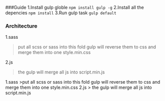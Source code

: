 ###Guide
1.Install gulp globle
``` npm install gulp -g ```
2.Install all the depencies
``` npm install ```
3.Run gulp task
```gulp default ```

### Architecture


1.sass 
> put all scss or sass into this fold gulp will reverse them to css and merge them into one style.min.css

2.js  
> the gulp will merge all js into script.min.js

1.sass >put all scss or sass into this fold gulp will reverse them to css and merge them into one style.min.css
2.js  > the gulp will merge all js into script.min.js


